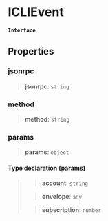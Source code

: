 # ICLIEvent

**`Interface`**

## Properties

### jsonrpc

> **jsonrpc**: `string`

### method

> **method**: `string`

### params

> **params**: `object`

#### Type declaration (params)

> > **account**: `string`
>
> > **envelope**: `any`
>
> > **subscription**: `number`
